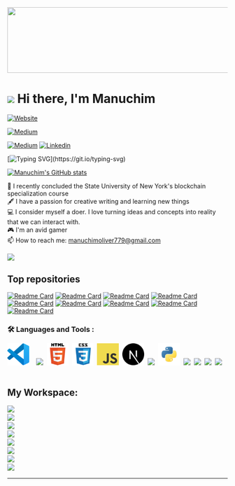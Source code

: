 <div align="center">
  <img src="https://media.giphy.com/media/dWesBcTLavkZuG35MI/giphy.gif" width="600" height="150"/>
</div>

# <img src="https://raw.githubusercontent.com/iampavangandhi/iampavangandhi/master/gifs/Hi.gif" width="30px"> Hi there, I'm Manuchim

[![Website](https://img.shields.io/badge/github-grey?style=for-the-badge&url=https%3A%2F%2Fgithub.com/mxnuchim)](https://github.com/mxnuchim/)

[![Medium](https://img.shields.io/badge/Twitter-black?style=for-the-badge&logo=medium&logoColor=white&link=https://twitter.com/manuchim_ix)](https://twitter.com/manuchim_ix)

[![Medium](https://img.shields.io/badge/Medium-black?style=for-the-badge&logo=medium&logoColor=white&link=https://medium.com/@manuchimoliver779)](https://medium.com/@manuchimoliver779)
[![Linkedin](https://img.shields.io/badge/LinkedIn-blue?style=for-the-badge&logo=linkedin&labelColor=blue&link=https://www.linkedin.com/in/manuchim-oliver-754802195)](https://www.linkedin.com/in/manuchim-oliver-754802195)

[![Typing SVG](https://readme-typing-svg.herokuapp.com?font=Courier+new&color=white&size=40&width=800&duration=6969&lines=I'm+a+FullStack+Blockchain+Dev!)](https://git.io/typing-svg)


[![Manuchim's GitHub stats](https://github-readme-stats.vercel.app/api?username=mxnuchim&show_icons=true&theme=radical&hide=contribs,issues,prs,issues?count_private=true)](https://github.com/mxnuchim/github-readme-stats)

:school: I recently concluded the State University of New York's blockchain specialization course</br>
:fountain_pen: I have a passion for creative writing and learning new things</br>
:computer: I consider myself a doer. I love turning ideas and concepts into reality that we can interact with.</br>
:video_game: I'm an avid gamer</br>
:mailbox: How to reach me: <a href="manuchimoliver779@gmail.com">manuchimoliver779@gmail.com</a>

<a href="https://github.com/mxnuchim/github-readme-stats"><img align="center" src="https://github-readme-stats.vercel.app/api/top-langs/?username=mxnuchim&theme=github_dark&layout=compact&hide_border=true" /></a> 

## Top repositories
[![Readme Card](https://github-readme-stats.vercel.app/api/pin/?username=mxnuchim&repo=project-wave-web3.0&theme=github_dark)](https://github.com/mxnuchim/project-wave-web3.0)
[![Readme Card](https://github-readme-stats.vercel.app/api/pin/?username=mxnuchim&repo=discord-clone-blockchain&theme=github_dark)](https://github.com/mxnuchim/discord-clone-blockchain)
[![Readme Card](https://github-readme-stats.vercel.app/api/pin/?username=mxnuchim&repo=twitter-blockchain-clone&theme=github_dark)](https://github.com/mxnuchim/twitter-blockchain-clone)
[![Readme Card](https://github-readme-stats.vercel.app/api/pin/?username=mxnuchim&repo=robinhood-blockchain-clone&theme=github_dark)](https://github.com/mxnuchim/robinhood-blockchain-clone)
[![Readme Card](https://github-readme-stats.vercel.app/api/pin/?username=mxnuchim&repo=uber-clone-blockchain&theme=github_dark)](https://github.com/mxnuchim/robinhood-clone-blockchain)
[![Readme Card](https://github-readme-stats.vercel.app/api/pin/?username=mxnuchim&repo=cryptocoven-nft-api&theme=github_dark)](https://github.com/mxnuchim/cryptocoven-nft-api)
[![Readme Card](https://github-readme-stats.vercel.app/api/pin/?username=mxnuchim&repo=crypto-beetles-nft-collection&theme=github_dark)](https://github.com/mxnuchim/crypto-beetles-nft-collection)
[![Readme Card](https://github-readme-stats.vercel.app/api/pin/?username=mxnuchim&repo=30-days-of-solidity&theme=github_dark)](https://github.com/mxnuchim/30-days-of-solidity)
[![Readme Card](https://github-readme-stats.vercel.app/api/pin/?username=mxnuchim&repo=dwell-homes-real-estate-project&theme=github_dark)](https://github.com/mxnuchim/dwell-homes-real-estate-project)


### :hammer_and_wrench: Languages and Tools :
<div>
  <img width=50px src="https://raw.githubusercontent.com/github/explore/80688e429a7d4ef2fca1e82350fe8e3517d3494d/topics/visual-studio-code/visual-studio-code.png">&nbsp;&nbsp;&nbsp;
  <img width=50px src="https://raw.githubusercontent.com/jmnote/z-icons/master/svg/git.svg">&nbsp;
  <img width=50px src="https://raw.githubusercontent.com/github/explore/80688e429a7d4ef2fca1e82350fe8e3517d3494d/topics/html/html.png">&nbsp;
  <img width=50px src="https://raw.githubusercontent.com/github/explore/80688e429a7d4ef2fca1e82350fe8e3517d3494d/topics/css/css.png">&nbsp;
  <img width=50px src="https://raw.githubusercontent.com/github/explore/80688e429a7d4ef2fca1e82350fe8e3517d3494d/topics/javascript/javascript.png">&nbsp;
  <img width=50px src="https://github.com/devicons/devicon/blob/master/icons/nextjs/nextjs-original.svg">&nbsp;
  <img width=50px src="https://seeklogo.com/images/N/nodejs-logo-FBE122E377-seeklogo.com.png">&nbsp;
  <img width=50px src="https://raw.githubusercontent.com/github/explore/80688e429a7d4ef2fca1e82350fe8e3517d3494d/topics/python/python.png">&nbsp;
  <img width=50px src="https://upload.wikimedia.org/wikipedia/commons/1/18/C_Programming_Language.svg">&nbsp;
  <img width=50px src="https://brandslogos.com/wp-content/uploads/images/large/java-logo-1.png">&nbsp;
  <img width=50px src="https://upload.wikimedia.org/wikipedia/commons/thumb/5/5f/Windows_logo_-_2012.svg/2048px-Windows_logo_-_2012.svg.png">&nbsp;
  <img width=50px src="https://cdn-icons-png.flaticon.com/512/518/518713.png">&nbsp;
</div>

</br>

## My Workspace:
<img height=40 src="https://img.shields.io/badge/windows-%230078D6.svg?&style=for-the-badge&logo=windows&logoColor=white"></br>
<img height=40 src="https://img.shields.io/badge/Zen 2-Ryzen%203700X-%23ED1C24?style=for-the-badge&logo=AMD"></br>
<img height=40 src="https://img.shields.io/badge/Corsair-Vengeance RGB PRO 16 GB-%23ffd900?style=for-the-badge&logo=corsair"></br>
<img height=40 src="https://img.shields.io/badge/RDNA%202-RX%206800-%23ED1C24?style=for-the-badge&logo=AMD"></br>
<img height=40 src="https://img.shields.io/badge/ROG%20STRIX-B550--F-%23000000?style=for-the-badge&logo=asus"></br>
<img height=40 src="https://img.shields.io/badge/Corsair-RM750x-%23ffd900?style=for-the-badge&logo=corsair"></br>
<img height=40 src="https://img.shields.io/badge/WD__Black-SN750 500 GB-%23000000?style=for-the-badge&logo=westerndigital"></br>
<img height=40 src="https://img.shields.io/badge/BarraCuda-2%20TB-%236EBE49?style=for-the-badge&logo=seagate"></br>

---


